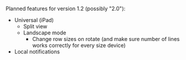 Planned features for version 1.2 (possibly "2.0"):

* Universal (iPad)
	* Split view
	* Landscape mode
		* Change row sizes on rotate (and make sure number of lines works correctly for every size device)
* Local notifications
